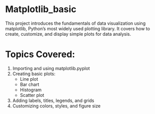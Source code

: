 # Matplotlib_basic
 This project introduces the fundamentals of data visualization using matplotlib, Python’s most widely used plotting library. It covers how to create, customize, and display simple plots for data analysis.
# Topics Covered:
  1. Importing and using matplotlib.pyplot
  2. Creating basic plots:
      * Line plot
      * Bar chart
      * Histogram
      * Scatter plot
  3. Adding labels, titles, legends, and grids
  4. Customizing colors, styles, and figure size
